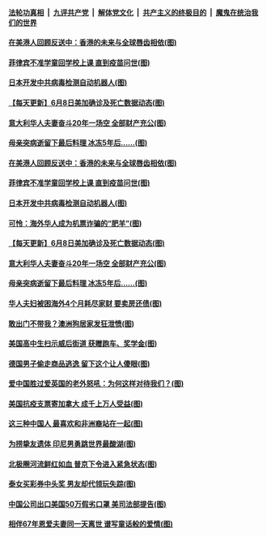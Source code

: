 ####  [法轮功真相](../../../../basic/blob/master/README.md?t=06092231) &nbsp;|&nbsp; [九评共产党](../../../../9ping.md/blob/master/README.md?t=06092231) &nbsp;|&nbsp; [解体党文化](../../../../jtdwh.md/blob/master/README.md?t=06092231)  &nbsp;|&nbsp; [共产主义的终极目的](../../../../gczydzjmd.md/blob/master/README.md?t=06092231) &nbsp;|&nbsp; [魔鬼在统治我们的世界](../../../../mgztzwmdsj.md/blob/master/README.md?t=06092231) 

#### [在美港人回顾反送中：香港的未来与全球唇齿相依(图)](../pages/p3/935942.md?t=06092231) 

#### [菲律宾不准学童回学校上课 直到疫苗问世(图)](../pages/p3/935939.md?t=06092231) 

#### [日本开发中共病毒检测自动机器人(图)](../pages/p3/935917.md?t=06092231) 

#### [【每天更新】6月8日美加确诊及死亡数据动态(图)](../pages/p3/935173.md?t=06092231) 

#### [意大利华人夫妻奋斗20年一场空 全部财产充公(图)](../pages/p3/935899.md?t=06092231) 

#### [母亲突病逝留下最后料理 冰冻5年后……(图)](../pages/p3/935896.md?t=06092231) 

#### [在美港人回顾反送中：香港的未来与全球唇齿相依(图)](../pages/p3/935942.md?t=06092231) 

#### [菲律宾不准学童回学校上课 直到疫苗问世(图)](../pages/p3/935939.md?t=06092231) 

#### [日本开发中共病毒检测自动机器人(图)](../pages/p3/935917.md?t=06092231) 

#### [可怜：海外华人成为机票诈骗的“肥羊”(图)](../pages/p3/935902.md?t=06092231) 

#### [【每天更新】6月8日美加确诊及死亡数据动态(图)](../pages/p3/935173.md?t=06092231) 

#### [意大利华人夫妻奋斗20年一场空 全部财产充公(图)](../pages/p3/935899.md?t=06092231) 

#### [母亲突病逝留下最后料理 冰冻5年后……(图)](../pages/p3/935896.md?t=06092231) 

#### [华人夫妇被困海外4个月耗尽家财 要卖房还债(图)](../pages/p3/935883.md?t=06092231) 

#### [敢出门不带我？澳洲狗居家发狂泄愤(图)](../pages/p3/935834.md?t=06092231) 

#### [美国高中生扫示威后街道 获赠跑车、奖学金(图)](../pages/p3/935823.md?t=06092231) 

#### [德国男子偷走商品逃逸 留下这个让人傻眼(图)](../pages/p3/935822.md?t=06092231) 

#### [爱中国胜过爱英国的老外怒吼：为何这样对待我们？(图)](../pages/p3/935812.md?t=06092231) 

#### [美国抗疫支票寄加拿大 成千上万人受益(图)](../pages/p3/935811.md?t=06092231) 

#### [这三种中国人 最喜欢和非洲裔站在一起(图)](../pages/p3/935749.md?t=06092231) 

#### [为捞挚友遗体 印尼男勇跳世界最酸湖(图)](../pages/p3/935742.md?t=06092231) 

#### [北极圈河流鲜红如血 普京下令进入紧急状态(图)](../pages/p3/935741.md?t=06092231) 

#### [泰女买彩券中头奖 男友却代领玩失踪(图)](../pages/p3/935744.md?t=06092231) 

#### [中国公司出口美国50万假劣口罩 美司法部提告(图)](../pages/p3/935743.md?t=06092231) 


#### [相伴67年恩爱夫妻同一天离世 谱写童话般的爱情(图)](../pages/p3/935638.md?t=06092231) 

